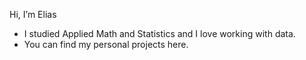 Hi, I’m Elias
- I studied Applied Math and Statistics and I love working with data.
- You can find my personal projects here.
